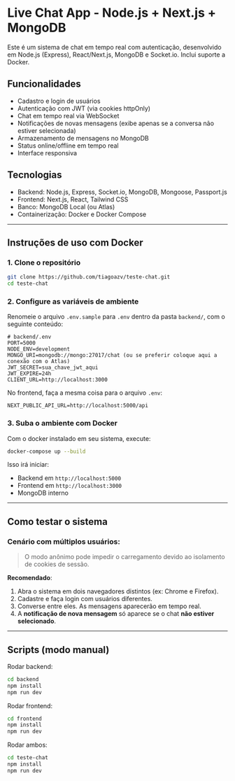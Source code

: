 # Live Chat App - Node.js + Next.js + MongoDB

Este é um sistema de chat em tempo real com autenticação, desenvolvido em Node.js (Express), React/Next.js, MongoDB e Socket.io. Inclui suporte a Docker.

## Funcionalidades

- Cadastro e login de usuários
- Autenticação com JWT (via cookies httpOnly)
- Chat em tempo real via WebSocket
- Notificações de novas mensagens (exibe apenas se a conversa não estiver selecionada)
- Armazenamento de mensagens no MongoDB
- Status online/offline em tempo real
- Interface responsiva

## Tecnologias

- Backend: Node.js, Express, Socket.io, MongoDB, Mongoose, Passport.js
- Frontend: Next.js, React, Tailwind CSS
- Banco: MongoDB Local (ou Atlas)
- Containerização: Docker e Docker Compose

---

## Instruções de uso com Docker

### 1. Clone o repositório

```bash
git clone https://github.com/tiagoazv/teste-chat.git
cd teste-chat
```

### 2. Configure as variáveis de ambiente

Renomeie o arquivo `.env.sample` para `.env` dentro da pasta `backend/`, com o seguinte conteúdo:

```env
# backend/.env
PORT=5000
NODE_ENV=development
MONGO_URI=mongodb://mongo:27017/chat (ou se preferir coloque aqui a conexão com o Atlas)
JWT_SECRET=sua_chave_jwt_aqui
JWT_EXPIRE=24h
CLIENT_URL=http://localhost:3000
```

No frontend, faça a mesma coisa para o arquivo `.env`:

```env
NEXT_PUBLIC_API_URL=http://localhost:5000/api
```

### 3. Suba o ambiente com Docker

Com o docker instalado em seu sistema, execute:

```bash
docker-compose up --build
```

Isso irá iniciar:
- Backend em `http://localhost:5000`
- Frontend em `http://localhost:3000`
- MongoDB interno

---

## Como testar o sistema

### Cenário com múltiplos usuários:
> O modo anônimo pode impedir o carregamento devido ao isolamento de cookies de sessão.

**Recomendado**:
1. Abra o sistema em dois navegadores distintos (ex: Chrome e Firefox).
2. Cadastre e faça login com usuários diferentes.
3. Converse entre eles. As mensagens aparecerão em tempo real.
4. A **notificação de nova mensagem** só aparece se o chat **não estiver selecionado**.

---

## Scripts (modo manual)

Rodar backend:
```bash
cd backend
npm install
npm run dev
```

Rodar frontend:
```bash
cd frontend
npm install
npm run dev
```

Rodar ambos:
```bash
cd teste-chat
npm install
npm run dev
```